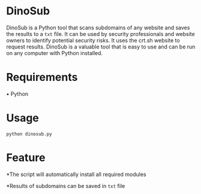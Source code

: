 # DinoSub


DinoSub is a Python tool that scans subdomains of any website and saves the results to a `txt` file. It can be used by security professionals and website owners to identify potential security risks. It uses the crt.sh website to request results. DinoSub is a valuable tool that is easy to use and can be run on any computer with Python installed.

# Requirements
• Python



# Usage
`python dinosub.py`

# Feature

*The script will automatically install all required modules

*Results of subdomains can be saved in `txt` file



